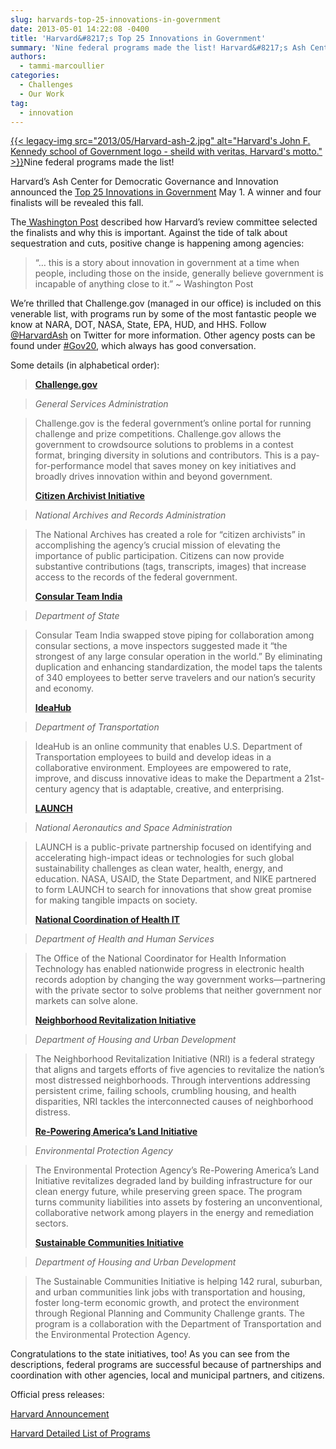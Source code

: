 ```yaml
---
slug: harvards-top-25-innovations-in-government
date: 2013-05-01 14:22:08 -0400
title: 'Harvard&#8217;s Top 25 Innovations in Government'
summary: 'Nine federal programs made the list! Harvard&#8217;s Ash Center for Democratic Governance and Innovation announced the Top 25 Innovations in Government May 1. A winner and four finalists will be revealed this fall. The Washington Post described how Harvard&#8217;s review'
authors:
  - tammi-marcoullier
categories:
  - Challenges
  - Our Work
tag:
  - innovation
---
```


[{{< legacy-img src="2013/05/Harvard-ash-2.jpg" alt="Harvard's John F. Kennedy school of Government logo - sheild with veritas, Harvard's motto." >}}](https://s3.amazonaws.com/digitalgov/_legacy-img/2013/05/Harvard-ash-2.jpg)Nine federal programs made the list!

Harvard&#8217;s Ash Center for Democratic Governance and Innovation announced the <a title="harvard top 25 innovations in government" href="http://www.ash.harvard.edu/Home/News-Events/Press-Releases/Innovations/Top-25-Innovations-in-Government-Announced2/Top-25-Programs" target="_blank">Top 25 Innovations in Government</a> May 1. A winner and four finalists will be revealed this fall.

The<a title="washington post article harvard top 25 government innovations" href="http://www.washingtonpost.com/blogs/innovations/wp/2013/05/01/harvards-ash-center-announces-top-25-innovations-in-government/" target="_blank"> Washington Post</a> described how Harvard&#8217;s review committee selected the finalists and why this is important. Against the tide of talk about sequestration and cuts, positive change is happening among agencies:

> &#8220;&#8230; this is a story about innovation in government at a time when people, including those on the inside, generally believe government is incapable of anything close to it.&#8221; ~ Washington Post

We&#8217;re thrilled that Challenge.gov (managed in our office) is included on this venerable list, with programs run by some of the most fantastic people we know at NARA, DOT, NASA, State, EPA, HUD, and HHS. Follow [@HarvardAsh](https://twitter.com/HarvardAsh) on Twitter for more information. Other agency posts can be found under [#Gov20](https://twitter.com/search?f=realtime&q=%23Gov20), which always has good conversation.

Some details (in alphabetical order):

> **<a href="http://challenge.gov/" target="_blank">Challenge.gov</a>**
  
> _General Services Administration_
  
> Challenge.gov is the federal government’s online portal for running challenge and prize competitions. Challenge.gov allows the government to crowdsource solutions to problems in a contest format, bringing diversity in solutions and contributors. This is a pay-for-performance model that saves money on key initiatives and broadly drives innovation within and beyond government.
> 
> **<a href="http://www.archives.gov/citizen-archivist" target="_blank">Citizen Archivist Initiative</a>**
  
> _National Archives and Records Administration_
  
> The National Archives has created a role for “citizen archivists” in accomplishing the agency’s crucial mission of elevating the importance of public participation. Citizens can now provide substantive contributions (tags, transcripts, images) that increase access to the records of the federal government.
> 
> **<a href="http://newdelhi.usembassy.gov/cti.html" target="_blank">Consular Team India</a>**
  
> _Department of State_
  
> Consular Team India swapped stove piping for collaboration among consular sections, a move inspectors suggested made it “the strongest of any large consular operation in the world.” By eliminating duplication and enhancing standardization, the model taps the talents of 340 employees to better serve travelers and our nation’s security and economy.
> 
> **<a href="http://www.ideahub.dot.gov/" target="_blank">IdeaHub</a>**
  
> _Department of Transportation_
  
> IdeaHub is an online community that enables U.S. Department of Transportation employees to build and develop ideas in a collaborative environment. Employees are empowered to rate, improve, and discuss innovative ideas to make the Department a 21st-century agency that is adaptable, creative, and enterprising.
> 
> **<a href="http://www.launch.org/" target="_blank">LAUNCH</a>**
  
> _National Aeronautics and Space Administration_
  
> LAUNCH is a public-private partnership focused on identifying and accelerating high-impact ideas or technologies for such global sustainability challenges as clean water, health, energy, and education. NASA, USAID, the State Department, and NIKE partnered to form LAUNCH to search for innovations that show great promise for making tangible impacts on society.
> 
> [**National Coordination of Health IT**](http://www.healthit.gov "Office of the National Coordinator for Health Information Technology")
  
> _Department of Health and Human Services_
  
> The Office of the National Coordinator for Health Information Technology has enabled nationwide progress in electronic health records adoption by changing the way government works—partnering with the private sector to solve problems that neither government nor markets can solve alone.
> 
> **<a href="http://www.whitehouse.gov/administration/eop/oua/initiatives/neighborhood-revitalization" target="_blank">Neighborhood Revitalization Initiative</a>**
  
> _Department of Housing and Urban Development_
  
> The Neighborhood Revitalization Initiative (NRI) is a federal strategy that aligns and targets efforts of five agencies to revitalize the nation’s most distressed neighborhoods. Through interventions addressing persistent crime, failing schools, crumbling housing, and health disparities, NRI tackles the interconnected causes of neighborhood distress.
> 
> **<a href="http://www.epa.gov/renewableenergyland/index.htm" target="_blank">Re-Powering America’s Land Initiative</a>**
  
> _Environmental Protection Agency_
  
> The Environmental Protection Agency’s Re-Powering America’s Land Initiative revitalizes degraded land by building infrastructure for our clean energy future, while preserving green space. The program turns community liabilities into assets by fostering an unconventional, collaborative network among players in the energy and remediation sectors.
> 
> **<a href="http://portal.hud.gov/hudportal/HUD?src=/program_offices/sustainable_housing_communities" target="_blank">Sustainable Communities Initiative</a>**
  
> _Department of Housing and Urban Development_
  
> The Sustainable Communities Initiative is helping 142 rural, suburban, and urban communities link jobs with transportation and housing, foster long-term economic growth, and protect the environment through Regional Planning and Community Challenge grants. The program is a collaboration with the Department of Transportation and the Environmental Protection Agency.

Congratulations to the state initiatives, too! As you can see from the descriptions, federal programs are successful because of partnerships and coordination with other agencies, local and municipal partners, and citizens.

Official press releases:

<a title="harvard official press release " href="http://www.ash.harvard.edu/Home/News-Events/Press-Releases/Innovations/Top-25-Innovations-in-Government-Announced2" target="_blank">Harvard Announcement</a>

<a title="harvard top 25 list of programs" href="http://www.ash.harvard.edu/Home/News-Events/Press-Releases/Innovations/Top-25-Innovations-in-Government-Announced2/Top-25-Programs" target="_blank">Harvard Detailed List of Programs</a>
